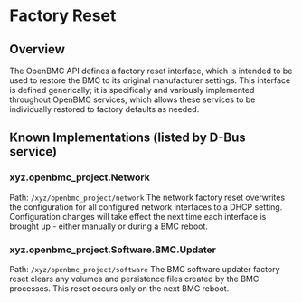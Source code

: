 # Factory Reset

## Overview

The OpenBMC API defines a factory reset interface, which is intended to be used
to restore the BMC to its original manufacturer settings. This interface is
defined generically; it is specifically and variously implemented throughout
OpenBMC services, which allows these services to be individually restored to
factory defaults as needed.

## Known Implementations (listed by D-Bus service)

### xyz.openbmc_project.Network
Path: `/xyz/openbmc_project/network`
The network factory reset overwrites the configuration for all configured
network interfaces to a DHCP setting. Configuration changes will take effect
the next time each interface is brought up - either manually or during a BMC
reboot.

### xyz.openbmc_project.Software.BMC.Updater
Path: `/xyz/openbmc_project/software`
The BMC software updater factory reset clears any volumes and persistence files 
created by the BMC processes. This reset occurs only on the next BMC reboot.
